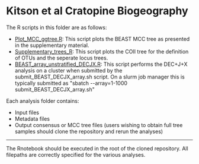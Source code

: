 # Kitson et al Cratopine Biogeography

The R scripts in this folder are as follows:

- [Plot_MCC_ggtree.R](https://github.com/James-Kitson/Biogeography/blob/master/R_scripts/Plot_MCC_ggtree.R): This script plots the BEAST MCC tree as presented in the supplementary material.
- [Supplementary_trees_R](https://github.com/James-Kitson/Biogeography/blob/master/R_scripts/Supplementary_trees.R): This script plots the COII tree for the definition of OTUs and the seperate locus trees.
- [BEAST_array_unstratified_DECJX.R](https://github.com/James-Kitson/Biogeography/blob/master/R_scripts/BEAST_array_unstratified_DECJX.R): This script performs the DEC+J+X analysis on a cluster when submitted by the submit_BEAST_DECJX_array.sh script. On a slurm job manager this is typically submitted as "sbatch --array=1-1000 submit_BEAST_DECJX_array.sh"

Each analysis folder contains:
- Input files
- Metadata files
- Output consensus or MCC tree files (users wishing to obtain full tree samples should clone the repository and rerun the analyses)

***********************************************************************************************************

The Rnotebook should be executed in the root of the cloned repository. All filepaths are correctly specified for the various analyses.
